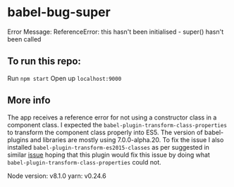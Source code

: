 # babel-bug-super
Error Message:
  ReferenceError: this hasn't been initialised - super() hasn't been called

## To run this repo:
  Run `npm start`
  Open up `localhost:9000`

## More info
The app receives a reference error for not using a constructor class in a component class. I expected the `babel-plugin-transform-class-properties` to transform the component class properly into ES5. The version of babel-plugins and libraries
are mostly using 7.0.0-alpha.20. To fix the issue I also installed `babel-plugin-transform-es2015-classes` as per suggested in similar [issue](https://github.com/babel/babel/issues/3722) hoping that this plugin would fix this issue by doing what `babel-plugin-transform-class-properties` could not.

Node version: v8.1.0
yarn: v0.24.6